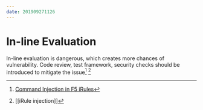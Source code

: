 ```yaml
---
date: 201909271126
---
```

# In-line Evaluation

In-line evaluation is dangerous, which creates more chances of vulnerability.
Code review, test framework, security checks should be introduced to mitigate the issue[^1] [^2]


[^1]: [Command Injection in F5 iRules](https://www.youtube.com/watch?v=xMdUKAal3wQ)
[^2]: [[iRule injection]]